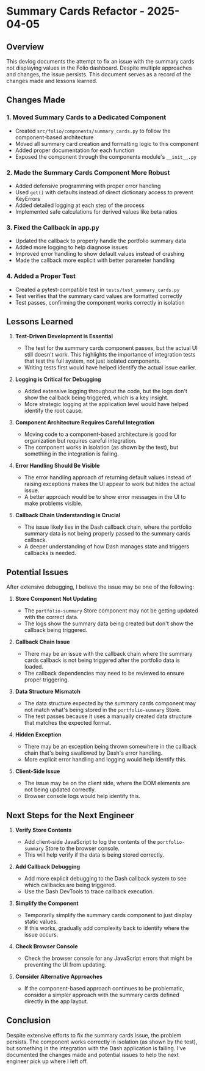 # Summary Cards Refactor - 2025-04-05

## Overview

This devlog documents the attempt to fix an issue with the summary cards not displaying values in the Folio dashboard. Despite multiple approaches and changes, the issue persists. This document serves as a record of the changes made and lessons learned.

## Changes Made

### 1. Moved Summary Cards to a Dedicated Component

- Created `src/folio/components/summary_cards.py` to follow the component-based architecture
- Moved all summary card creation and formatting logic to this component
- Added proper documentation for each function
- Exposed the component through the components module's `__init__.py`

### 2. Made the Summary Cards Component More Robust

- Added defensive programming with proper error handling
- Used `get()` with defaults instead of direct dictionary access to prevent KeyErrors
- Added detailed logging at each step of the process
- Implemented safe calculations for derived values like beta ratios

### 3. Fixed the Callback in app.py

- Updated the callback to properly handle the portfolio summary data
- Added more logging to help diagnose issues
- Improved error handling to show default values instead of crashing
- Made the callback more explicit with better parameter handling

### 4. Added a Proper Test

- Created a pytest-compatible test in `tests/test_summary_cards.py`
- Test verifies that the summary card values are formatted correctly
- Test passes, confirming the component works correctly in isolation

## Lessons Learned

1. **Test-Driven Development is Essential**
   - The test for the summary cards component passes, but the actual UI still doesn't work. This highlights the importance of integration tests that test the full system, not just isolated components.
   - Writing tests first would have helped identify the actual issue earlier.

2. **Logging is Critical for Debugging**
   - Added extensive logging throughout the code, but the logs don't show the callback being triggered, which is a key insight.
   - More strategic logging at the application level would have helped identify the root cause.

3. **Component Architecture Requires Careful Integration**
   - Moving code to a component-based architecture is good for organization but requires careful integration.
   - The component works in isolation (as shown by the test), but something in the integration is failing.

4. **Error Handling Should Be Visible**
   - The error handling approach of returning default values instead of raising exceptions makes the UI appear to work but hides the actual issue.
   - A better approach would be to show error messages in the UI to make problems visible.

5. **Callback Chain Understanding is Crucial**
   - The issue likely lies in the Dash callback chain, where the portfolio summary data is not being properly passed to the summary cards callback.
   - A deeper understanding of how Dash manages state and triggers callbacks is needed.

## Potential Issues

After extensive debugging, I believe the issue may be one of the following:

1. **Store Component Not Updating**
   - The `portfolio-summary` Store component may not be getting updated with the correct data.
   - The logs show the summary data being created but don't show the callback being triggered.

2. **Callback Chain Issue**
   - There may be an issue with the callback chain where the summary cards callback is not being triggered after the portfolio data is loaded.
   - The callback dependencies may need to be reviewed to ensure proper triggering.

3. **Data Structure Mismatch**
   - The data structure expected by the summary cards component may not match what's being stored in the `portfolio-summary` Store.
   - The test passes because it uses a manually created data structure that matches the expected format.

4. **Hidden Exception**
   - There may be an exception being thrown somewhere in the callback chain that's being swallowed by Dash's error handling.
   - More explicit error handling and logging would help identify this.

5. **Client-Side Issue**
   - The issue may be on the client side, where the DOM elements are not being updated correctly.
   - Browser console logs would help identify this.

## Next Steps for the Next Engineer

1. **Verify Store Contents**
   - Add client-side JavaScript to log the contents of the `portfolio-summary` Store to the browser console.
   - This will help verify if the data is being stored correctly.

2. **Add Callback Debugging**
   - Add more explicit debugging to the Dash callback system to see which callbacks are being triggered.
   - Use the Dash DevTools to trace callback execution.

3. **Simplify the Component**
   - Temporarily simplify the summary cards component to just display static values.
   - If this works, gradually add complexity back to identify where the issue occurs.

4. **Check Browser Console**
   - Check the browser console for any JavaScript errors that might be preventing the UI from updating.

5. **Consider Alternative Approaches**
   - If the component-based approach continues to be problematic, consider a simpler approach with the summary cards defined directly in the app layout.

## Conclusion

Despite extensive efforts to fix the summary cards issue, the problem persists. The component works correctly in isolation (as shown by the test), but something in the integration with the Dash application is failing. I've documented the changes made and potential issues to help the next engineer pick up where I left off.
